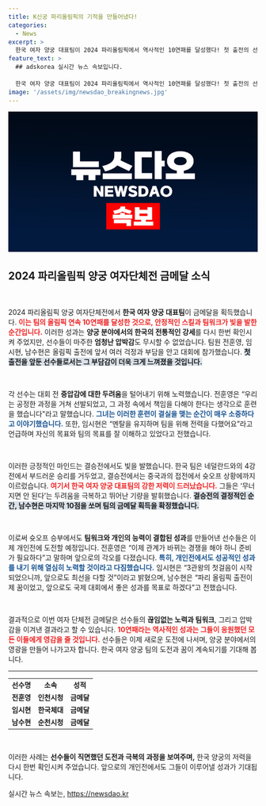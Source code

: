 ```yaml
---
title: K신궁 파리올림픽의 기적을 만들어냈다!
categories:
  - News
excerpt: >
  한국 여자 양궁 대표팀이 2024 파리올림픽에서 역사적인 10연패를 달성했다! 첫 출전의 선수들이 극복한 중압감과 승부의 순간, 그리고 이제 개인전에서의 새로운 도전이 기다리고 있다. 궁금증을 자아내는 이들의 이야기를 확인해보세요!
feature_text: >
  ## adskorea 실시간 뉴스 속보입니다.

  한국 여자 양궁 대표팀이 2024 파리올림픽에서 역사적인 10연패를 달성했다! 첫 출전의 선수들이 극복한 중압감과 승부의 순간, 그리고 이제 개인전에서의 새로운 도전이 기다리고 있다. 궁금증을 자아내는 이들의 이야기를 확인해보세요!
image: '/assets/img/newsdao_breakingnews.jpg'
---
```


<p><img src="/assets/img/newsdao_breakingnews.jpg" alt="adskorea 속보" /></p>

<h2 data-ke-size="size26">2024 파리올림픽 양궁 여자단체전 금메달 소식</h2>

<p data-ke-size="size16">&nbsp;</p>

<p>2024 파리올림픽 양궁 여자단체전에서 <strong>한국 여자 양궁 대표팀</strong>이 금메달을 획득했습니다. <b><span style="color: #ee2323;">이는 팀의 올림픽 연속 10연패를 달성한 것으로, 안정적인 스킬과 팀워크가 빛을 발한 순간입니다.</span></b> 이러한 성과는 <strong>양궁 분야에서의 한국의 전통적인 강세</strong>를 다시 한번 확인시켜 주었지만, 선수들이 마주한 <strong>엄청난 압박감</strong>도 무시할 수 없었습니다. 팀원 전훈영, 임시현, 남수현은 올림픽 출전에 앞서 여러 걱정과 부담을 안고 대회에 참가했습니다. <b><span style="background-color: #21538527;">첫 출전을 앞둔 선수들로서는 그 부담감이 더욱 크게 느껴졌을 것입니다.</span></b> </p>

<p data-ke-size="size16">&nbsp;</p>

<p>각 선수는 대회 전 <strong>중압감에 대한 두려움</strong>을 털어내기 위해 노력했습니다. 전훈영은 “우리는 공정한 과정을 거쳐 선발되었고, 그 과정 속에서 책임을 다해야 한다는 생각으로 훈련을 했습니다"라고 말했습니다. <b><span style="color: #1a5490;">그녀는 이러한 훈련이 결실을 맺는 순간이 매우 소중하다고 이야기했습니다.</span></b> 또한, 임시현은 “멘탈을 유지하며 팀을 위해 전력을 다했어요”라고 언급하며 자신의 목표와 팀의 목표를 잘 이해하고 있었다고 전했습니다.</p>

<p data-ke-size="size16">&nbsp;</p>

<p>이러한 긍정적인 마인드는 결승전에서도 빛을 발했습니다. 한국 팀은 네덜란드와의 4강전에서 부드러운 승리를 거두었고, 결승전에서는 중국과의 접전에서 슛오프 상황에까지 이르렀습니다. <b><span style="color: #ee2323;">여기서 한국 여자 양궁 대표팀의 강한 저력이 드러났습니다.</span></b> 그들은 ‘무너지면 안 된다’는 두려움을 극복하고 뛰어난 기량을 발휘했습니다. <b><span style="background-color: #21538527;">결승전의 결정적인 순간, 남수현은 마지막 10점을 쏘며 팀의 금메달 획득을 확정했습니다.</span></b></p>

<p data-ke-size="size16">&nbsp;</p>

<p>이로써 슛오프 승부에서도 <strong>팀워크와 개인의 능력이 결합된 성과</strong>를 만들어낸 선수들은 이제 개인전에 도전할 예정입니다. 전훈영은 “이제 관계가 바뀌는 경쟁을 해야 하니 준비가 필요하다”고 말하며 앞으로의 각오를 다졌습니다. <b><span style="color: #1a5490;">특히, 개인전에서도 성공적인 성과를 내기 위해 열심히 노력할 것이라고 다짐했습니다.</span></b> 임시현은 “3관왕의 첫걸음이 시작되었으니까, 앞으로도 최선을 다할 것”이라고 밝혔으며, 남수현은 “파리 올림픽 출전이 제 꿈이었고, 앞으로도 국제 대회에서 좋은 성과를 목표로 하겠다”고 전했습니다.</p>

<p data-ke-size="size16">&nbsp;</p>

<p>결과적으로 이번 여자 단체전 금메달은 선수들의 <strong>끊임없는 노력과 팀워크</strong>, 그리고 압박감을 이겨낸 결과라고 할 수 있습니다. <b><span style="color: #ee2323;">10연패라는 역사적인 성과는 그들이 응원했던 모든 이들에게 영감을 줄 것입니다.</span></b> 선수들은 이제 새로운 도전에 나서며, 양궁 분야에서의 영광을 만들어 나가고자 합니다. 한국 여자 양궁 팀의 도전과 꿈이 계속되기를 기대해 봅니다.</p>

<hr>

<table style="width: 100%;">
    <tr>
        <td style="text-align: center; height: 17px;"><b>선수명</b></td>
        <td style="text-align: center; height: 17px;"><b>소속</b></td>
        <td style="text-align: center; height: 17px;"><b>성적</b></td>
    </tr>
    <tr>
        <td style="text-align: center; height: 17px;"><b>전훈영</b></td>
        <td style="text-align: center; height: 17px;"><b>인천시청</b></td>
        <td style="text-align: center; height: 17px;"><b>금메달</b></td>
    </tr>
    <tr>
        <td style="text-align: center; height: 17px;"><b>임시현</b></td>
        <td style="text-align: center; height: 17px;"><b>한국체대</b></td>
        <td style="text-align: center; height: 17px;"><b>금메달</b></td>
    </tr>
    <tr>
        <td style="text-align: center; height: 17px;"><b>남수현</b></td>
        <td style="text-align: center; height: 17px;"><b>순천시청</b></td>
        <td style="text-align: center; height: 17px;"><b>금메달</b></td>
    </tr>
</table>

<p data-ke-size="size16">&nbsp;</p> 

<p>이러한 사례는 <strong>선수들이 직면했던 도전과 극복의 과정을 보여주며,</strong> 한국 양궁의 저력을 다시 한번 확인시켜 주었습니다. 앞으로의 개인전에서도 그들이 이루어낼 성과가 기대됩니다.</p>
실시간 뉴스 속보는, <a href="https://newsdao.kr" rel="dofollow">https://newsdao.kr</a>


